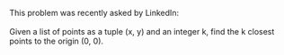 This problem was recently asked by LinkedIn:
<br><br>
Given a list of points as a tuple (x, y) and an integer k, find the k closest points to the origin (0, 0).
